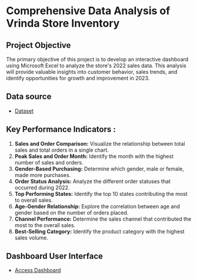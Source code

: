 # Comprehensive Data Analysis of Vrinda Store Inventory


## Project Objective
The primary objective of this project is to develop an interactive dashboard using Microsoft Excel to analyze the store's 2022 sales data. This analysis will provide valuable insights into customer behavior, sales trends, and identify opportunities for growth and improvement in 2023.

## Data source
- <a href="https://github.com/SunnyRao07/Data-Analysis-Dashboard-In-Excel/blob/main/Vrinda%20Store%20Data%20Set.xlsx">Dataset<a/>

## Key Performance Indicators :
1. **Sales and Order Comparison:** Visualize the relationship between total sales and total orders in a single chart.
2. **Peak Sales and Order Month:** Identify the month with the highest number of sales and orders.
3. **Gender-Based Purchasing:** Determine which gender, male or female, made more purchases.
4. **Order Status Analysis:** Analyze the different order statuses that occurred during 2022.
5. **Top Performing States:** Identify the top 10 states contributing the most to overall sales.
6. **Age-Gender Relationship:** Explore the correlation between age and gender based on the number of orders placed.
7. **Channel Performance:** Determine the sales channel that contributed the most to the overall sales.
8. **Best-Selling Category:** Identify the product category with the highest sales volume.

## Dashboard User Interface
- <a href="https://github.com/SunnyRao07/Data-Analysis-Dashboard-In-Excel/blob/main/Screenshot%202024-12-05.png">Access Dashboard<a/>


